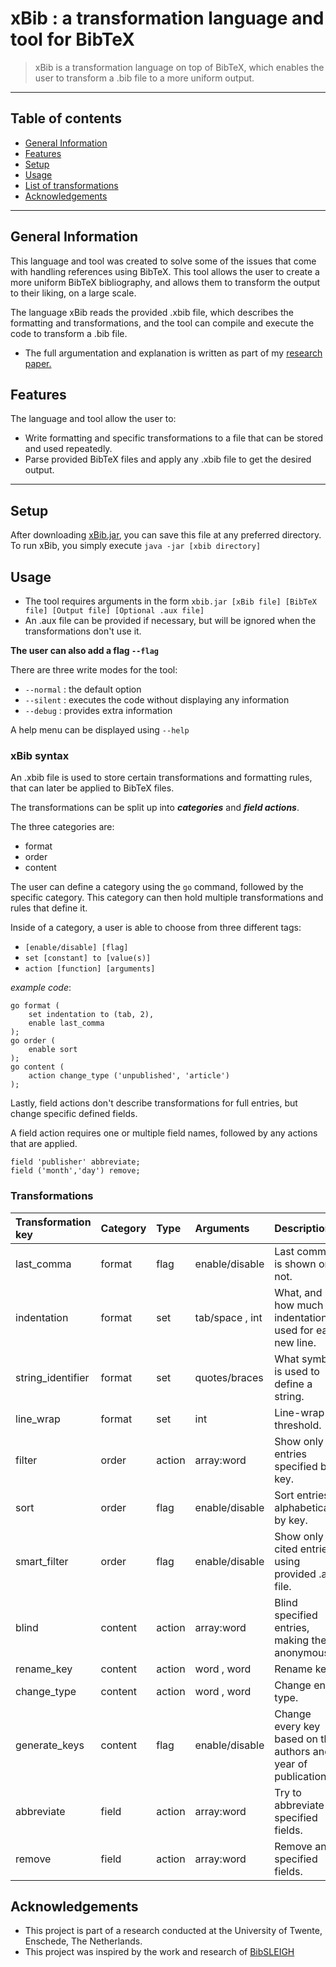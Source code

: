 # xBib : a transformation language and tool for BibTeX
> xBib is a transformation language on top of BibTeX, which enables the user to transform a .bib file to a more uniform output.
****
## Table of contents
* [General Information](#general-information)
* [Features](#features)
* [Setup](#setup)
* [Usage](#usage)
* [List of transformations](#transformations)
* [Acknowledgements](#acknowledgements)
****

## General Information
This language and tool was created to solve some of the issues that come with handling references using BibTeX. 
This tool allows the user to create a more uniform BibTeX bibliography, and allows them to transform the output to their liking, on a large scale.

The language xBib reads the provided .xbib file, which describes the formatting and  transformations, and the tool can compile and execute the code to transform a .bib file.

- The full argumentation and explanation is written as part of my [research paper.](https://purl.utwente.nl/essays/94379)

## Features
The language and tool allow the user to:
- Write formatting and specific transformations to a file that can be stored and used repeatedly.
- Parse provided BibTeX files and apply any .xbib file to get the desired output.

****

## Setup
After downloading [xBib.jar](releases/xbib.jar), you can save this file at any preferred directory.
To run xBib, you simply execute `java -jar [xbib directory]`

## Usage
- The tool requires arguments in the form `xbib.jar [xBib file] [BibTeX file] [Output file] [Optional .aux file]`
- An .aux file can be provided if necessary, but will be ignored when the transformations don't use it.

**The user can also add a flag `--flag`**

There are three write modes for the tool:
- `--normal` : the default option
- `--silent` : executes the code without displaying any information
- `--debug` : provides extra information

A help menu can be displayed using `--help`


### xBib syntax
An .xbib file is used to store certain transformations and formatting rules, that can later be applied to BibTeX files.

The transformations can be split up into **_categories_** and **_field actions_**. 

The three categories are:
- format
- order
- content

The user can define a category using the `go` command, followed by the specific category. This category can then
hold multiple transformations and rules that define it.

Inside of a category, a user is able to choose from three different tags:
- `[enable/disable] [flag]`
- `set [constant] to [value(s)]`
- `action [function] [arguments]`


_example code_:
```
go format (
    set indentation to (tab, 2),
    enable last_comma
);
go order (
    enable sort
);
go content (
    action change_type ('unpublished', 'article')
);
```

Lastly, field actions don't describe transformations for full entries, but change specific defined fields.

A field action requires one or multiple field names, followed by any actions that are applied.
```
field 'publisher' abbreviate;
field ('month','day') remove;
```

### Transformations
| Transformation key | Category | Type   | Arguments       | Description                                                    |
|:-------------------|----------|:-------|:----------------|:---------------------------------------------------------------|
| last_comma         | format   | flag   | enable/disable  | Last comma is shown or not.                                    |
| indentation        | format   | set    | tab/space , int | What, and how much indentation is used for each new line.      |
| string_identifier  | format   | set    | quotes/braces   | What symbol is used to define a string.                        |
| line_wrap          | format   | set    | int             | Line-wrap threshold.                                           |
| filter             | order    | action | array:word      | Show only entries specified by key.                            |`
| sort               | order    | flag   | enable/disable  | Sort entries alphabetically by key.                            |
| smart_filter       | order    | flag   | enable/disable  | Show only cited entries using provided .aux file.              |
| blind              | content  | action | array:word      | Blind specified entries, making them anonymous.                |
| rename_key         | content  | action | word , word     | Rename key.                                                    |
| change_type        | content  | action | word , word     | Change entry type.                                             |
| generate_keys      | content  | flag   | enable/disable  | Change every key based on the authors and year of publication. |
| abbreviate         | field    | action | array:word      | Try to abbreviate specified fields.                            |
| remove             | field    | action | array:word      | Remove any specified fields.                                   |

## Acknowledgements
- This project is part of a research conducted at the University of Twente, Enschede, The Netherlands.
- This project was inspired by the work and research of [BibSLEIGH](http://grammarware.net/text/2017/bibsattose.pdf)